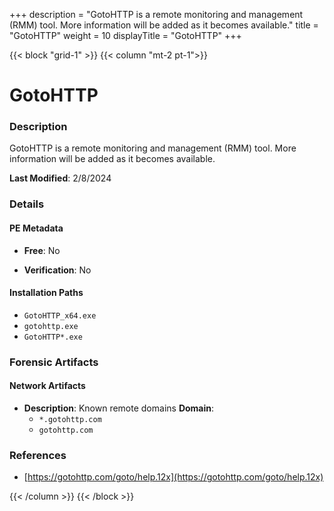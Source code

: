+++
description = "GotoHTTP is a remote monitoring and management (RMM) tool. More information will be added as it becomes available."
title = "GotoHTTP"
weight = 10
displayTitle = "GotoHTTP"
+++


{{< block "grid-1" >}}
{{< column "mt-2 pt-1">}}

# GotoHTTP


### Description

GotoHTTP is a remote monitoring and management (RMM) tool. More information will be added as it becomes available.



**Last Modified**: 2/8/2024

### Details


#### PE Metadata


- **Free**: No

- **Verification**: No




#### Installation Paths
- `GotoHTTP_x64.exe`
- `gotohttp.exe`
- `GotoHTTP*.exe`

### Forensic Artifacts




#### Network Artifacts

- **Description**: Known remote domains
  **Domain**:
    - `*.gotohttp.com`
    - `gotohttp.com`





### References
- [https://gotohttp.com/goto/help.12x](https://gotohttp.com/goto/help.12x)



{{< /column >}}
{{< /block >}}
